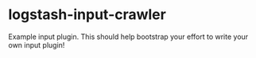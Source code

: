 # logstash-input-crawler
Example input plugin. This should help bootstrap your effort to write your own input plugin!
